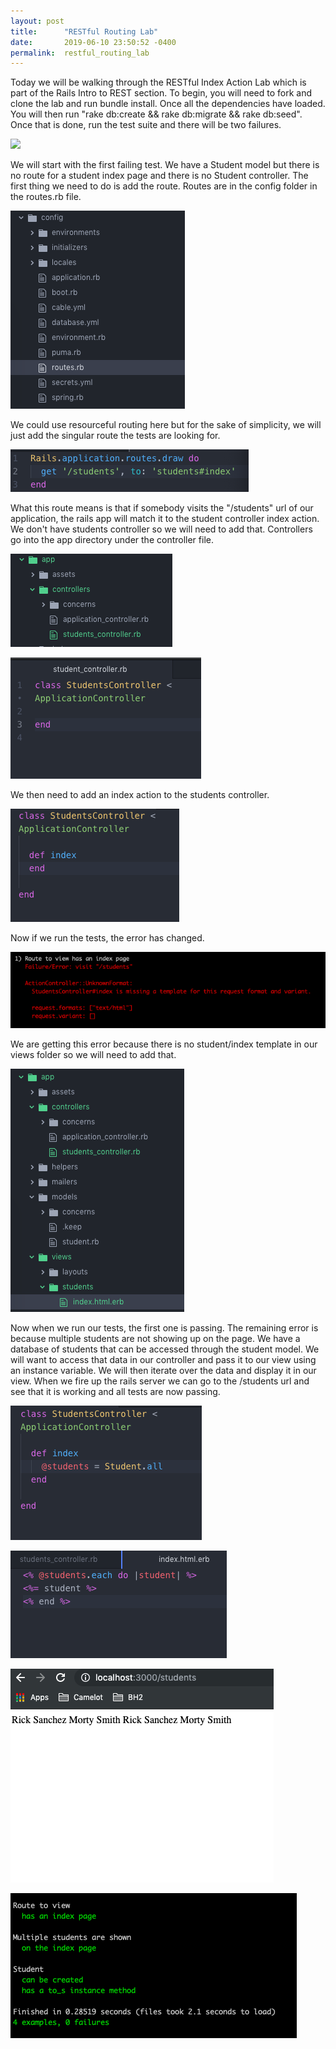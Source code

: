 ```yaml
---
layout: post
title:      "RESTful Routing Lab"
date:       2019-06-10 23:50:52 -0400
permalink:  restful_routing_lab
---
```



Today we will be walking through the RESTful Index Action Lab which is part of the Rails Intro to REST section.  To begin, you will need to fork and clone the lab and run bundle install.  Once all the dependencies have loaded.  You will then run "rake db:create && rake db:migrate && rake db:seed".  Once that is done, run the test suite and there will be two failures.

![](https://imgur.com/cnZYxsV)

We will start with the first failing test.  We have a Student model but there is no route for a student index page and there is no Student controller.  The first thing we need to do is add the route.  Routes are in the config folder in the routes.rb file.

![](https://github.com/hillswor/hillswor.github.io/blob/master/img/REST%20Screen%20Shot%202.png)

We could use resourceful routing here but for the sake of simplicity, we will just add the singular route the tests are looking for.

![](https://github.com/hillswor/hillswor.github.io/blob/master/img/REST%20Screen%20Shot%203.png)

What this route means is that if somebody visits the "/students" url of our application, the rails app will match it to the student controller index action.  We don't have students controller so we will need to add that.  Controllers go into the app directory under the controller file.  

![](https://github.com/hillswor/hillswor.github.io/blob/master/img/REST%20Screen%20Shot%204.png)

![](https://github.com/hillswor/hillswor.github.io/blob/master/img/REST%20Screen%20Shot%205.png)

We then need to add an index action to the students controller.

![](https://github.com/hillswor/hillswor.github.io/blob/master/img/REST%20Screen%20Shot%206.png)

Now if we run the tests, the error has changed.

![](https://github.com/hillswor/hillswor.github.io/blob/master/img/REST%20Screen%20Shot%207.png)

We are getting this error because there is no student/index template in our views folder so we will need to add that.

![](https://github.com/hillswor/hillswor.github.io/blob/master/img/REST%20Screen%20Shot%208.png)

Now when we run our tests, the first one is passing.  The remaining error is because multiple students are not showing up on the page.  We have a database of students that can be accessed through the student model.  We will want to access that data in our controller and pass it to our view using an instance variable.  We will then iterate over the data and display it in our view.  When we fire up the rails server we can go to the /students url and see that it is working and all tests are now passing.

![](https://github.com/hillswor/hillswor.github.io/blob/master/img/REST%20Screen%20Shot%209.png)

![](https://github.com/hillswor/hillswor.github.io/blob/master/img/REST%20Screen%20Shot%2010.png)

![](https://github.com/hillswor/hillswor.github.io/blob/master/img/REST%20Screen%20Shot%2011.png)

![](https://github.com/hillswor/hillswor.github.io/blob/master/img/REST%20Screen%20Shot%2012.png)
